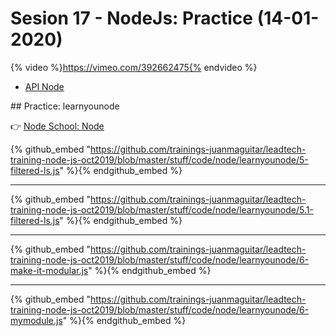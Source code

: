 # Sesion 17 - NodeJs: Practice (14-01-2020) 

{% video %}https://vimeo.com/392662475{% endvideo %}

- [API Node](https://nodejs.org/api/)

## Practice: learnyounode

👉 [Node School: Node](https://github.com/workshopper/learnyounode)

{% github_embed "https://github.com/trainings-juanmaguitar/leadtech-training-node-js-oct2019/blob/master/stuff/code/node/learnyounode/5-filtered-ls.js" %}{% endgithub_embed %}

---

{% github_embed "https://github.com/trainings-juanmaguitar/leadtech-training-node-js-oct2019/blob/master/stuff/code/node/learnyounode/5.1-filtered-ls.js" %}{% endgithub_embed %}


---

{% github_embed "https://github.com/trainings-juanmaguitar/leadtech-training-node-js-oct2019/blob/master/stuff/code/node/learnyounode/6-make-it-modular.js" %}{% endgithub_embed %}

---

{% github_embed "https://github.com/trainings-juanmaguitar/leadtech-training-node-js-oct2019/blob/master/stuff/code/node/learnyounode/6-mymodule.js" %}{% endgithub_embed %}

